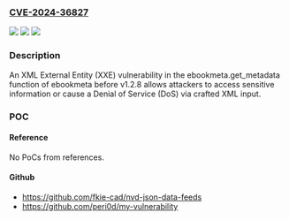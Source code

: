 ### [CVE-2024-36827](https://cve.mitre.org/cgi-bin/cvename.cgi?name=CVE-2024-36827)
![](https://img.shields.io/static/v1?label=Product&message=n%2Fa&color=blue)
![](https://img.shields.io/static/v1?label=Version&message=n%2Fa&color=blue)
![](https://img.shields.io/static/v1?label=Vulnerability&message=n%2Fa&color=brighgreen)

### Description

An XML External Entity (XXE) vulnerability in the ebookmeta.get_metadata function of ebookmeta before v1.2.8 allows attackers to access sensitive information or cause a Denial of Service (DoS) via crafted XML input.

### POC

#### Reference
No PoCs from references.

#### Github
- https://github.com/fkie-cad/nvd-json-data-feeds
- https://github.com/peri0d/my-vulnerability

